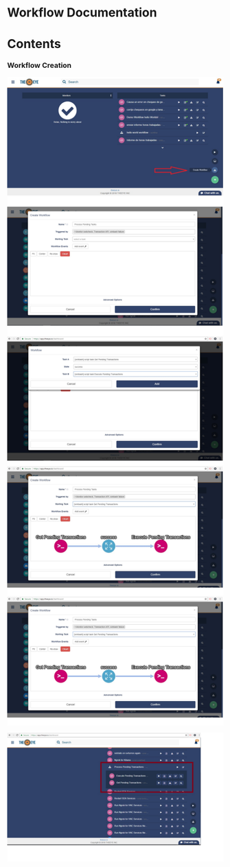 # Workflow Documentation

# Contents

### Workflow Creation

![](/images/workflow1.jpg)
![](/images/workflow2.jpg)
![](/images/workflow5.jpg)
![](/images/workflow4.jpg)
![](/images/workflow3.jpg)


![](/images/workflow6.jpg)

